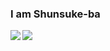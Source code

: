 ### I am Shunsuke-ba
<img align="left" src="https://github-readme-stats.vercel.app/api?username=Shunsuke-ba&show_icons=true&theme=tokyonight">
<img align="left" src="https://github-readme-stats.vercel.app/api/top-langs/?username=Shunsuke-ba">

